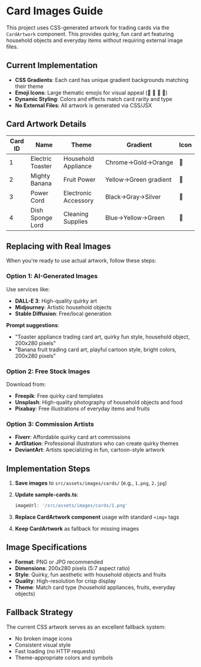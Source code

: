 # Card Images Guide

This project uses CSS-generated artwork for trading cards via the `CardArtwork` component. This provides quirky, fun card art featuring household objects and everyday items without requiring external image files.

## Current Implementation

- **CSS Gradients**: Each card has unique gradient backgrounds matching their theme
- **Emoji Icons**: Large thematic emojis for visual appeal (🍌 🔌 🍞 🧽)
- **Dynamic Styling**: Colors and effects match card rarity and type
- **No External Files**: All artwork is generated via CSS/JSX

## Card Artwork Details

| Card ID | Name | Theme | Gradient | Icon |
|---------|------|-------|----------|------|
| 1 | Electric Toaster | Household Appliance | Chrome→Gold→Orange | 🍞 |
| 2 | Mighty Banana | Fruit Power | Yellow→Green gradient | 🍌 |
| 3 | Power Cord | Electronic Accessory | Black→Gray→Silver | 🔌 |
| 4 | Dish Sponge Lord | Cleaning Supplies | Blue→Yellow→Green | 🧽 |

## Replacing with Real Images

When you're ready to use actual artwork, follow these steps:

### Option 1: AI-Generated Images

Use services like:

- **DALL-E 3**: High-quality quirky art
- **Midjourney**: Artistic household objects
- **Stable Diffusion**: Free/local generation

**Prompt suggestions**:

- "Toaster appliance trading card art, quirky fun style, household object, 200x280 pixels"
- "Banana fruit trading card art, playful cartoon style, bright colors, 200x280 pixels"

### Option 2: Free Stock Images

Download from:

- **Freepik**: Free quirky card templates
- **Unsplash**: High-quality photography of household objects and food
- **Pixabay**: Free illustrations of everyday items and fruits

### Option 3: Commission Artists

- **Fiverr**: Affordable quirky card art commissions
- **ArtStation**: Professional illustrators who can create quirky themes
- **DeviantArt**: Artists specializing in fun, cartoon-style artwork

## Implementation Steps

1. **Save images** to `src/assets/images/cards/` (e.g., `1.png`, `2.jpg`)
2. **Update sample-cards.ts**:

   ```typescript
   imageUrl: '/src/assets/images/cards/1.png'
   ```

3. **Replace CardArtwork component** usage with standard `<img>` tags
4. **Keep CardArtwork** as fallback for missing images

## Image Specifications

- **Format**: PNG or JPG recommended
- **Dimensions**: 200x280 pixels (5:7 aspect ratio)
- **Style**: Quirky, fun aesthetic with household objects and fruits
- **Quality**: High-resolution for crisp display
- **Theme**: Match card type (household appliances, fruits, everyday objects)

## Fallback Strategy

The current CSS artwork serves as an excellent fallback system:

- No broken image icons
- Consistent visual style
- Fast loading (no HTTP requests)
- Theme-appropriate colors and symbols
